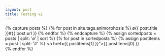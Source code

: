 ```yaml
---
layout: post
title: Testing v2
---
```


{% capture posts %}
  {% for post in site.tags.animorphosis %}
  ø{{ post.title }}#{{ post.url }}
  {% endfor %}
{% endcapture %}
{% assign sortedposts = posts | split: 'ø' | sort %}
{% for post in sortedposts %}
    {% assign postitems = post | split: '#' %}
    <a href={{ postitems[1] }}">{{ postitems[0] }}</a><br>
{% endfor %}
